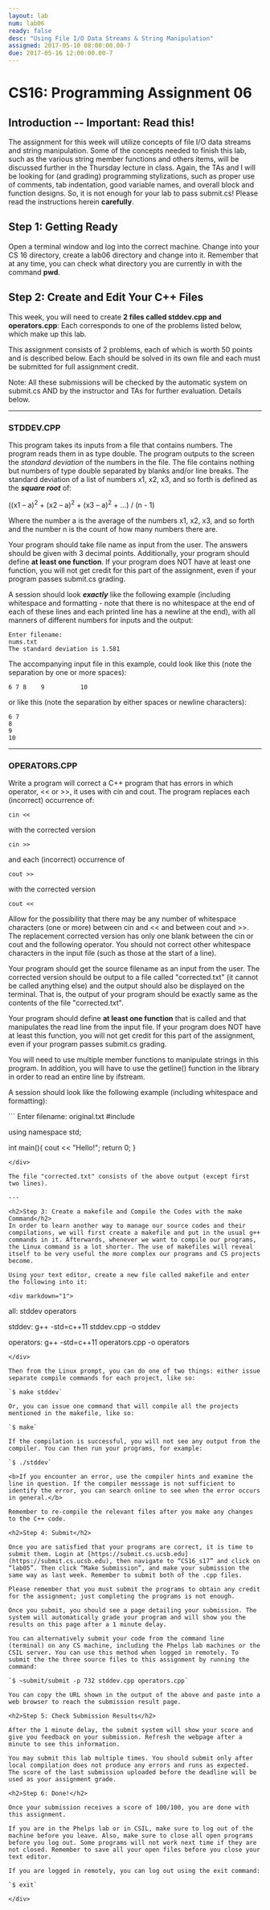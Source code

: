 ```yaml
---
layout: lab
num: lab06
ready: false
desc: "Using File I/O Data Streams & String Manipulation"
assigned: 2017-05-10 08:00:00.00-7
due: 2017-05-16 12:00:00.00-7
---
```

<div markdown="1">

<h1>CS16: Programming Assignment 06</h1>
<h2>Introduction -- Important: Read this!</h2>
The assignment for this week will utilize concepts of file I/O data streams and string manipulation. Some of the concepts needed to finish this lab, such as the various string member functions and others items, will be discussed further in the Thursday lecture in class. 
Again, the TAs and I will be looking for (and grading) programming stylizations, such as proper use of comments, tab indentation, good variable names, and overall block and function designs. So, it is not enough for your lab to pass submit.cs! Please read the instructions herein <b>carefully</b>.

<h2>Step 1: Getting Ready</h2>
Open a terminal window and log into the correct machine.
Change into your CS 16 directory, create a lab06 directory and change into it.
Remember that at any time, you can check what directory you are currently in with the command <b>pwd</b>.

<h2>Step 2: Create and Edit Your C++ Files</h2>
This week, you will need to create <b>2 files called stddev.cpp and operators.cpp</b>:
Each corresponds to one of the problems listed below, which make up this lab.

This assignment consists of 2 problems, each of which is worth 50 points and is described below. Each should be solved in its own file and each must be submitted for full assignment credit. 

Note: All these submissions will be checked by the automatic system on submit.cs AND by the instructor and TAs for further evaluation. Details below.

---

<h3>STDDEV.CPP</h3>
This program takes its inputs from a file that contains numbers. The program reads them in as type double. The program outputs to the screen the <i>standard deviation</i> of the numbers in the file. The file contains nothing but numbers of type double separated by blanks and/or line breaks. The standard deviation of a list of numbers x1, x2, x3, and so forth is defined as the <b><i>square root</i></b> of:

((x1 – a)<sup>2</sup> + (x2 – a)<sup>2</sup> + (x3 – a)<sup>2</sup> + ...) / (n - 1)

Where the number a is the average of the numbers x1, x2, x3, and so forth and the number n is the count of how many numbers there are.

Your program should take file name as input from the user. The answers should be given with 3 decimal points. Additionally, your program should define <b>at least one function</b>. If your program does NOT have at least one function, you will not get credit for this part of the assignment, even if your program passes submit.cs grading.

A session should look <b><i>exactly</i></b> like the following example (including whitespace and formatting - note that there is no whitespace at the end of each of these lines and each printed line has a newline at the end), with all manners of different numbers for inputs and the output:

```
Enter filename:
nums.txt
The standard deviation is 1.581
```
The accompanying input file in this example, could look like this (note the separation by one or more spaces):

```
6 7 8    9			10
```

or like this (note the separation by either spaces or newline characters):

```
6 7
8
9
10
```

---

<h3>OPERATORS.CPP</h3>
Write a program will correct a C++ program that has errors in which operator, << or >>, it uses with cin and cout. The program replaces each (incorrect) occurrence of:

`cin <<`

with the corrected version

`cin >>`

and each (incorrect) occurrence of

`cout >>`

with the corrected version

`cout <<`

Allow for the possibility that there may be any number of whitespace characters (one or more) between cin and << and between cout and >>. The replacement corrected version has only one blank between the cin or cout and the following operator. You should not correct other whitespace characters in the input file (such as those at the start of a line).

Your program should get the source filename as an input from the user. The corrected version should be output to a file called "corrected.txt" (it cannot be called anything else) and the output should also be displayed on the terminal. That is, the output of your program should be exactly same as the contents of the file "corrected.txt". 

Your program should define <b>at least one function</b> that is called and that manipulates the read line from the input file. If your program does NOT have at least this function, you will not get credit for this part of the assignment, even if your program passes submit.cs grading.

You will need to use multiple <string> member functions to manipulate strings in this program. In addition, you will have to use the getline() function in the <string> library in order to read an entire line by ifstream. 

A session should look like the following example (including whitespace and formatting):

<div markdown="1">
```
Enter filename:
original.txt
#include <iostream>

using namespace std;

int main(){
      cout << "Hello!";
        return 0;
}
```
</div>

The file "corrected.txt" consists of the above output (except first two lines).

---

<h2>Step 3: Create a makefile and Compile the Codes with the make Command</h2>
In order to learn another way to manage our source codes and their compilations, we will first create a makefile and put in the usual g++ commands in it. Afterwards, whenever we want to compile our programs, the Linux command is a lot shorter. The use of makefiles will reveal itself to be very useful the more complex our programs and CS projects become.

Using your text editor, create a new file called makefile and enter the following into it:

<div markdown="1">
```
all: stddev operators 

stddev:
	g++ -std=c++11 stddev.cpp -o stddev

operators:
	g++ -std=c++11 operators.cpp -o operators

```
</div>

Then from the Linux prompt, you can do one of two things: either issue separate compile commands for each project, like so:

`$ make stddev`

Or, you can issue one command that will compile all the projects mentioned in the makefile, like so:

`$ make`

If the compilation is successful, you will not see any output from the compiler. You can then run your programs, for example:

`$ ./stddev`

<b>If you encounter an error, use the compiler hints and examine the line in question. If the compiler messsage is not sufficient to identify the error, you can search online to see when the error occurs in general.</b>

Remember to re-compile the relevant files after you make any changes to the C++ code.

<h2>Step 4: Submit</h2>

Once you are satisfied that your programs are correct, it is time to submit them. Login at [https://submit.cs.ucsb.edu](https://submit.cs.ucsb.edu), then navigate to “CS16_s17” and click on “lab05”. Then click “Make Submission”, and make your submission the same way as last week. Remember to submit both of the .cpp files.

Please remember that you must submit the programs to obtain any credit for the assignment; just completing the programs is not enough.

Once you submit, you should see a page detailing your submission. The system will automatically grade your program and will show you the results on this page after a 1 minute delay.

You can alternatively submit your code from the command line (terminal) on any CS machine, including the Phelps lab machines or the CSIL server. You can use this method when logged in remotely. To submit the the three source files to this assignment by running the command:

`$ ~submit/submit -p 732 stddev.cpp operators.cpp` 

You can copy the URL shown in the output of the above and paste into a web browser to reach the submission result page.

<h2>Step 5: Check Submission Results</h2>

After the 1 minute delay, the submit system will show your score and give you feedback on your submission. Refresh the webpage after a minute to see this information.

You may submit this lab multiple times. You should submit only after local compilation does not produce any errors and runs as expected. The score of the last submission uploaded before the deadline will be used as your assignment grade.

<h2>Step 6: Done!</h2>

Once your submission receives a score of 100/100, you are done with this assignment.

If you are in the Phelps lab or in CSIL, make sure to log out of the machine before you leave. Also, make sure to close all open programs before you log out. Some programs will not work next time if they are not closed. Remember to save all your open files before you close your text editor.

If you are logged in remotely, you can log out using the exit command:

`$ exit`

</div>
